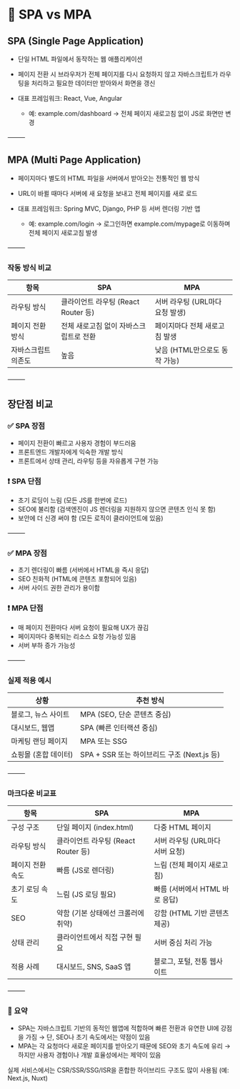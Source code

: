 # 🧩 SPA vs MPA

## SPA (Single Page Application)
- 단일 HTML 파일에서 동작하는 웹 애플리케이션
- 페이지 전환 시 브라우저가 전체 페이지를 다시 요청하지 않고 자바스크립트가 라우팅을 처리하고 필요한 데이터만 받아와서 화면을 갱신
- 대표 프레임워크: React, Vue, Angular

  - 예: example.com/dashboard → 전체 페이지 새로고침 없이 JS로 화면만 변경

⸻

## MPA (Multi Page Application)
- 페이지마다 별도의 HTML 파일을 서버에서 받아오는 전통적인 웹 방식
- URL이 바뀔 때마다 서버에 새 요청을 보내고 전체 페이지를 새로 로드
- 대표 프레임워크: Spring MVC, Django, PHP 등 서버 렌더링 기반 앱

  - 예: example.com/login → 로그인하면 example.com/mypage로 이동하며 전체 페이지 새로고침 발생

⸻

### 작동 방식 비교

| 항목               | SPA                                       | MPA                                      |
|--------------------|--------------------------------------------|-------------------------------------------|
| 라우팅 방식        | 클라이언트 라우팅 (React Router 등)       | 서버 라우팅 (URL마다 요청 발생)           |
| 페이지 전환 방식   | 전체 새로고침 없이 자바스크립트로 전환     | 페이지마다 전체 새로고침 발생             |
| 자바스크립트 의존도 | 높음                                       | 낮음 (HTML만으로도 동작 가능)             |


⸻

## 장단점 비교

### ✅ SPA 장점
- 페이지 전환이 빠르고 사용자 경험이 부드러움
- 프론트엔드 개발자에게 익숙한 개발 방식
- 프론트에서 상태 관리, 라우팅 등을 자유롭게 구현 가능

### ❗ SPA 단점
- 초기 로딩이 느림 (모든 JS를 한번에 로드)
- SEO에 불리함 (검색엔진이 JS 렌더링을 지원하지 않으면 콘텐츠 인식 못 함)
- 보안에 더 신경 써야 함 (모든 로직이 클라이언트에 있음)

⸻

### ✅ MPA 장점
- 초기 렌더링이 빠름 (서버에서 HTML을 즉시 응답)
- SEO 친화적 (HTML에 콘텐츠 포함되어 있음)
- 서버 사이드 권한 관리가 용이함

### ❗ MPA 단점
- 매 페이지 전환마다 서버 요청이 필요해 UX가 끊김
- 페이지마다 중복되는 리소스 요청 가능성 있음
- 서버 부하 증가 가능성

⸻

### 실제 적용 예시

| 상황                     | 추천 방식                                      |
|--------------------------|------------------------------------------------|
| 블로그, 뉴스 사이트      | MPA (SEO, 단순 콘텐츠 중심)                   |
| 대시보드, 웹앱           | SPA (빠른 인터랙션 중심)                      |
| 마케팅 랜딩 페이지       | MPA 또는 SSG                                   |
| 쇼핑몰 (혼합 데이터)     | SPA + SSR 또는 하이브리드 구조 (Next.js 등)   |

⸻

### 마크다운 비교표

| 항목             | SPA                                     | MPA                                        |
|------------------|------------------------------------------|---------------------------------------------|
| 구성 구조        | 단일 페이지 (index.html)                | 다중 HTML 페이지                            |
| 라우팅 방식      | 클라이언트 라우팅 (React Router 등)     | 서버 라우팅 (URL마다 서버 요청)             |
| 페이지 전환 속도 | 빠름 (JS로 렌더링)                      | 느림 (전체 페이지 새로고침)                 |
| 초기 로딩 속도   | 느림 (JS 로딩 필요)                     | 빠름 (서버에서 HTML 바로 응답)              |
| SEO              | 약함 (기본 상태에선 크롤러에 취약)      | 강함 (HTML 기반 콘텐츠 제공)                |
| 상태 관리        | 클라이언트에서 직접 구현 필요            | 서버 중심 처리 가능                         |
| 적용 사례        | 대시보드, SNS, SaaS 앱                   | 블로그, 포털, 전통 웹사이트                 |


⸻

### 📝 요약
- SPA는 자바스크립트 기반의 동적인 웹앱에 적합하며 빠른 전환과 유연한 UI에 강점을 가짐
  → 단, SEO나 초기 속도에서는 약점이 있음
- MPA는 각 요청마다 새로운 페이지를 받아오기 때문에 SEO와 초기 속도에 유리
  → 하지만 사용자 경험이나 개발 효율성에서는 제약이 있음

실제 서비스에서는 CSR/SSR/SSG/ISR을 혼합한 하이브리드 구조도 많이 사용됨 (예: Next.js, Nuxt)
